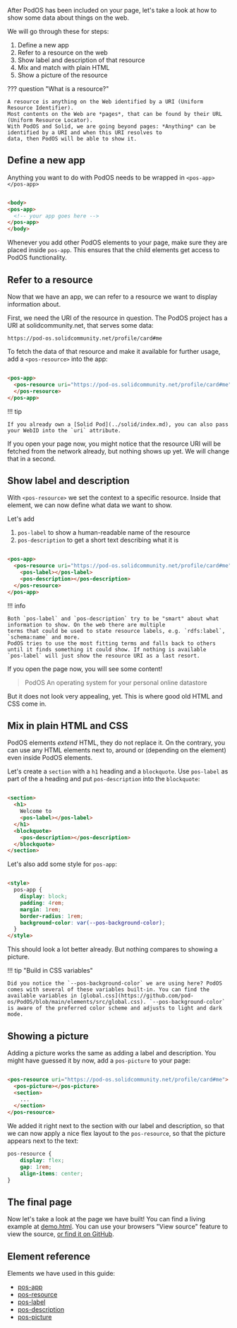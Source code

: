 After PodOS has been included on your page, let's take a look at how to show some data about things on the web.

We will go through these for steps:

1. Define a new app
2. Refer to a resource on the web
3. Show label and description of that resource
4. Mix and match with plain HTML
5. Show a picture of the resource

??? question "What is a resource?"

    A resource is anything on the Web identified by a URI (Uniform Resource Identifier).
    Most contents on the Web are *pages*, that can be found by their URL (Uniform Resource Locator).
    With PodOS and Solid, we are going beyond pages: *Anything* can be identified by a URI and when this URI resolves to
    data, then PodOS will be able to show it.

## Define a new app

Anything you want to do with PodOS needs to be wrapped in `<pos-app></pos-app>`

```html

<body>
<pos-app>
  <!-- your app goes here -->
</pos-app>
</body>
```

Whenever you add other PodOS elements to your page, make sure they are placed inside `pos-app`. This ensures that
the child elements get access to PodOS functionality.

## Refer to a resource

Now that we have an app, we can refer to a resource we want to display information about.

First, we need the URI of the resource in question. The PodOS project has a URI at solidcommunity.net, that serves some
data:

```
https://pod-os.solidcommunity.net/profile/card#me
```

To fetch the data of that resource and make it available for further usage, add a `<pos-resource>` into the app:

```html hl_lines="2-3"

<pos-app>
  <pos-resource uri="https://pod-os.solidcommunity.net/profile/card#me">
  </pos-resource>
</pos-app>
```

!!! tip

    If you already own a [Solid Pod](../solid/index.md), you can also pass your WebID into the `uri` attribute. 

If you open your page now, you might notice that the resource URI will be fetched from the network already, but nothing
shows up yet. We will change that in a second.

## Show label and description

With `<pos-resource>` we set the context to a specific resource. Inside that element, we can now define what data we
want to show.

Let's add

1. `pos-label` to show a human-readable name of the resource
2. `pos-description` to get a short text describing what it is

```html hl_lines="3-4"

<pos-app>
  <pos-resource uri="https://pod-os.solidcommunity.net/profile/card#me">
    <pos-label></pos-label>
    <pos-description></pos-description>
  </pos-resource>
</pos-app>
```

!!! info

    Both `pos-label` and `pos-description` try to be "smart" about what information to show. On the web there are multiple
    terms that could be used to state resource labels, e.g. `rdfs:label`, `schema:name` and more.
    PodOS tries to use the most fitting terms and falls back to others until it finds something it could show. If nothing is available 
    `pos-label` will just show the resource URI as a last resort.

If you open the page now, you will see some content!

> PodOS An operating system for your personal online datastore

But it does not look very appealing, yet. This is where good old HTML and CSS come in.

## Mix in plain HTML and CSS

PodOS elements *extend* HTML, they do not replace it. On the contrary, you can use any HTML elements next to,
around or (depending on the element) even inside PodOS elements.

Let's create a `section` with a `h1` heading and a `blockquote`. Use `pos-label` as part of the a heading and put
`pos-description` into the `blockquote`:

```html

<section>
  <h1>
    Welcome to
    <pos-label></pos-label>
  </h1>
  <blockquote>
    <pos-description></pos-description>
  </blockquote>
</section>
```

Let's also add some style for `pos-app`:

```html

<style>
  pos-app {
    display: block;
    padding: 4rem;
    margin: 1rem;
    border-radius: 1rem;
    background-color: var(--pos-background-color);
  }
</style>
```

This should look a lot better already. But nothing compares to showing a picture.

!!! tip "Build in CSS variables"

    Did you notice the `--pos-background-color` we are using here? PodOS comes with several of these variables built-in. You can find the available variables in [global.css](https://github.com/pod-os/PodOS/blob/main/elements/src/global.css). `--pos-background-color` is aware of the preferred color scheme and adjusts to light and dark mode.

## Showing a picture

Adding a picture works the same as adding a label and description. You might have guessed it by now, add a `pos-picture`
to your page:

```html hl_lines="2"

<pos-resource uri="https://pod-os.solidcommunity.net/profile/card#me">
  <pos-picture></pos-picture>
  <section>
    ...
  </section>
</pos-resource>
```

We added it right next to the section with our label and description, so that we can now apply a nice flex layout to the
`pos-resource`, so that the picture appears next to the text:

```css
pos-resource {
    display: flex;
    gap: 1rem;
    align-items: center;
}
```

## The final page

Now let's take a look at the page we have built! You can find a living example at [demo.html](./demo.html). You can use
your browsers "View source" feature to view the
source, [or find it on GitHub](https://github.com/pod-os/PodOS/blob/main/homepage/docs/getting-started/demo.html).

## Element reference

Elements we have used in this guide:

- [pos-app](../reference/elements/components/pos-app/index.md)
- [pos-resource](../reference/elements/components/pos-resource/index.md)
- [pos-label](../reference/elements/components/pos-label/index.md)
- [pos-description](../reference/elements/components/pos-description/index.md)
- [pos-picture](../reference/elements/components/pos-picture/index.md)